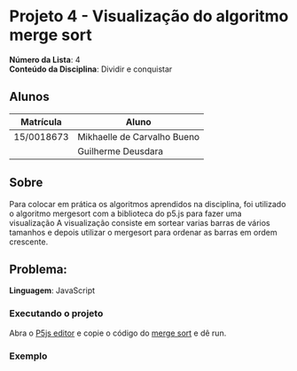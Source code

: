 # Projeto 4 - Visualização do algoritmo merge sort

**Número da Lista**: 4<br>
**Conteúdo da Disciplina**: Dividir e conquistar<br>

## Alunos
|Matrícula | Aluno |
| -- | -- |
| 15/0018673  |  Mikhaelle de Carvalho Bueno |
|   |  Guilherme Deusdara |

## Sobre 

Para colocar em prática os algoritmos aprendidos na disciplina, foi utilizado o algoritmo mergesort com a biblioteca do p5.js para fazer uma visualização
A visualização consiste em sortear varias barras de vários tamanhos e depois utilizar o mergesort para ordenar as barras em ordem crescente.
## Problema:

**Linguagem**: JavaScript

### Executando o projeto

Abra o [P5js editor](https://editor.p5js.org/) e copie o código do [merge sort](https://github.com/projeto-de-algoritmos/Projeto4_dividir_e_conquistar/blob/master/mergesortvisualization.js) e dê run.

### Exemplo


  
